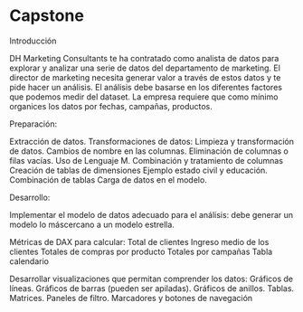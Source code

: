 # Capstone


Introducción

DH Marketing Consultants te ha contratado como analista de datos para explorar y
analizar una serie de datos del departamento de marketing. El director de marketing
necesita generar valor a través de estos datos y te pide hacer un análisis. El análisis
debe basarse en los diferentes factores que podemos medir del dataset. La empresa
requiere que como mínimo organices los datos por fechas, campañas, productos.


Preparación:

Extracción de datos.
Transformaciones de datos:
Limpieza y transformación de datos.
Cambios de nombre en las columnas.
Eliminación de columnas o filas vacías.
Uso de Lenguaje M.
Combinación y tratamiento de columnas
Creación de tablas de dimensiones
Ejemplo estado civil y educación.
Combinación de tablas
Carga de datos en el modelo.


Desarrollo:

Implementar el modelo de datos adecuado para el análisis: debe generar un modelo lo máscercano a un modelo estrella.

Métricas de DAX para calcular:
Total de clientes
Ingreso medio de los clientes
Totales de compras por producto
Totales por campañas
Tabla calendario

Desarrollar visualizaciones que permitan comprender los datos:
Gráficos de líneas.
Gráficos de barras (pueden ser apiladas).
Gráficos de anillos.
Tablas.
Matrices.
Paneles de filtro.
Marcadores y botones de navegación
